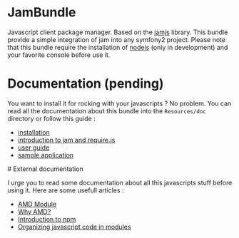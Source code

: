 JamBundle
=========

Javascript client package manager. Based on the [jamjs](http://jamjs.org/) library. This bundle
provide a simple integration of jam into any symfony2 project. Please note that this bundle
require the installation of [nodejs](http://nodejs.org/) (only in development) and your favorite
console before use it.

# Documentation (pending)

You want to install it for rocking with your javascripts ? No problem. You can read
all the documentation about this bundle into the `Resources/doc` directory or follow
this guide :

-	[installation](https://github.com/davidjegat/JamBundle/blob/master/Resources/doc/installation.md)
-	[introduction to jam and require.js](https://github.com/davidjegat/JamBundle/blob/master/Resources/doc/introduction.md)
-	[user guide](https://github.com/davidjegat/JamBundle/blob/master/Resources/doc/user_guide.md)
-	[sample application](https://github.com/davidjegat/JamBundle/Resources/doc/sample.md)

# External documentation

I urge you to read some documentation about all this javascripts stuff before using it. Here are some
usefull articles :

-	[AMD Module](https://github.com/amdjs/amdjs-api/wiki/AMD)
-	[Why AMD?](http://requirejs.org/docs/whyamd.html)
-	[Introduction to npm](http://howtonode.org/introduction-to-npm)
-	[Organizing javascript code in modules](http://weblog.bocoup.com/organizing-your-backbone-js-application-with-modules/)